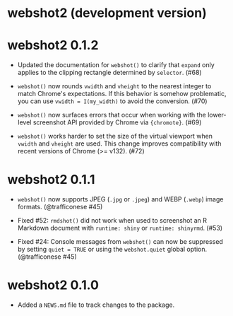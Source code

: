 # webshot2 (development version)

# webshot2 0.1.2

* Updated the documentation for `webshot()` to clarify that `expand` only applies to the clipping rectangle determined by `selector`. (#68)

* `webshot()` now rounds `vwidth` and `vheight` to the nearest integer to match Chrome's expectations. If this behavior is somehow problematic, you can use `vwidth = I(my_width)` to avoid the conversion. (#70)

* `webshot()` now surfaces errors that occur when working with the lower-level screenshot API provided by Chrome via `{chromote}`. (#69)

* `webshot()` works harder to set the size of the virtual viewport when `vwidth` and `vheight` are used. This change improves compatibility with recent versions of Chrome (>= v132). (#72)

# webshot2 0.1.1

* `webshot()` now supports JPEG (`.jpg` or `.jpeg`) and WEBP (`.webp`) image formats. (@trafficonese #45)

* Fixed #52: `rmdshot()` did not work when used to screenshot an R Markdown document with `runtime: shiny` or `runtime: shinyrmd`. (#53)

* Fixed #24: Console messages from `webshot()` can now be suppressed by setting `quiet = TRUE` or using the `webshot.quiet` global option. (@trafficonese #45)

# webshot2 0.1.0

* Added a `NEWS.md` file to track changes to the package.
